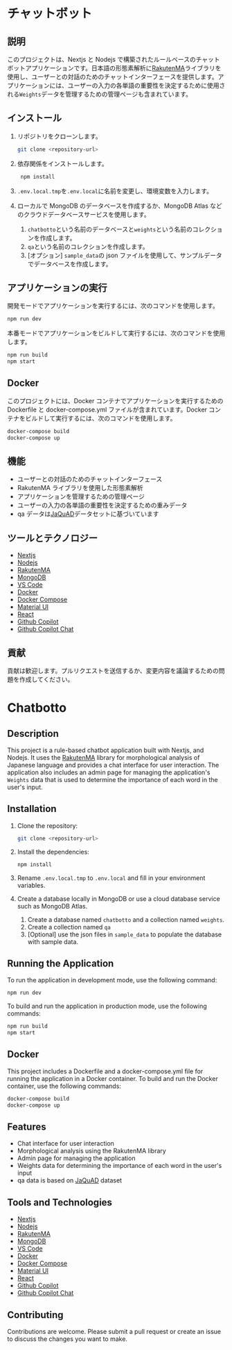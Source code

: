 # チャットボット

## 説明

このプロジェクトは、Nextjs と Nodejs で構築されたルールベースのチャットボットアプリケーションです。日本語の形態素解析に[RakutenMA](https://github.com/rakuten-nlp/rakutenma)ライブラリを使用し、ユーザーとの対話のためのチャットインターフェースを提供します。アプリケーションには、ユーザーの入力の各単語の重要性を決定するために使用される`Weights`データを管理するための管理ページも含まれています。

## インストール

1. リポジトリをクローンします。
   ```bash
   git clone <repository-url>
   ```
2. 依存関係をインストールします。
   ```bash
    npm install
   ```
3. `.env.local.tmp`を`.env.local`に名前を変更し、環境変数を入力します。

4. ローカルで MongoDB のデータベースを作成するか、MongoDB Atlas などのクラウドデータベースサービスを使用します。
   1. `chatbotto`という名前のデータベースと`weights`という名前のコレクションを作成します。
   2. `qa`という名前のコレクションを作成します。
   3. [オプション] `sample_data`の json ファイルを使用して、サンプルデータでデータベースを作成します。

## アプリケーションの実行

開発モードでアプリケーションを実行するには、次のコマンドを使用します。

```bash
npm run dev
```

本番モードでアプリケーションをビルドして実行するには、次のコマンドを使用します。

```bash
npm run build
npm start
```

## Docker

このプロジェクトには、Docker コンテナでアプリケーションを実行するための Dockerfile と docker-compose.yml ファイルが含まれています。Docker コンテナをビルドして実行するには、次のコマンドを使用します。

```bash
docker-compose build
docker-compose up
```

## 機能

- ユーザーとの対話のためのチャットインターフェース
- RakutenMA ライブラリを使用した形態素解析
- アプリケーションを管理するための管理ページ
- ユーザーの入力の各単語の重要性を決定するための重みデータ
- qa データは[JaQuAD](https://huggingface.co/SkelterLabsInc/bert-base-japanese-jaquad)データセットに基づいています

## ツールとテクノロジー

- [Nextjs](https://nextjs.org/)
- [Nodejs](https://nodejs.org/en/)
- [RakutenMA](https://github.com/rakuten-nlp/rakutenma)
- [MongoDB](https://www.mongodb.com/)
- [VS Code](https://code.visualstudio.com/)
- [Docker](https://www.docker.com/)
- [Docker Compose](https://docs.docker.com/compose/)
- [Material UI](https://material-ui.com/)
- [React](https://reactjs.org/)
- [Github Copilot](https://copilot.github.com/)
- [Github Copilot Chat](https://marketplace.visualstudio.com/items?itemName=GitHub.copilot-chat)

## 貢献

貢献は歓迎します。プルリクエストを送信するか、変更内容を議論するための問題を作成してください。

# Chatbotto

## Description

This project is a rule-based chatbot application built with Nextjs, and Nodejs. It uses the [RakutenMA](https://github.com/rakuten-nlp/rakutenma) library for morphological analysis of Japanese language and provides a chat interface for user interaction. The application also includes an admin page for managing the application's `Weights` data that is used to determine the importance of each word in the user's input.

## Installation

1. Clone the repository:
   ```bash
   git clone <repository-url>
   ```
2. Install the dependencies:
   ```bash
   npm install
   ```
3. Rename `.env.local.tmp` to `.env.local` and fill in your environment variables.

4. Create a database locally in MongoDB or use a cloud database service such as MongoDB Atlas.
   1. Create a database named `chatbotto` and a collection named `weights`.
   2. Create a collection named `qa`
   3. [Optional] use the json files in `sample_data` to populate the database with sample data.

## Running the Application

To run the application in development mode, use the following command:

```bash
npm run dev
```

To build and run the application in production mode, use the following commands:

```bash
npm run build
npm start
```

## Docker

This project includes a Dockerfile and a docker-compose.yml file for running the application in a Docker container. To build and run the Docker container, use the following commands:

```bash
docker-compose build
docker-compose up
```

## Features

- Chat interface for user interaction
- Morphological analysis using the RakutenMA library
- Admin page for managing the application
- Weights data for determining the importance of each word in the user's input
- qa data is based on [JaQuAD](https://huggingface.co/SkelterLabsInc/bert-base-japanese-jaquad) dataset

## Tools and Technologies

- [Nextjs](https://nextjs.org/)
- [Nodejs](https://nodejs.org/en/)
- [RakutenMA](https://github.com/rakuten-nlp/rakutenma)
- [MongoDB](https://www.mongodb.com/)
- [VS Code](https://code.visualstudio.com/)
- [Docker](https://www.docker.com/)
- [Docker Compose](https://docs.docker.com/compose/)
- [Material UI](https://material-ui.com/)
- [React](https://reactjs.org/)
- [Github Copilot](https://copilot.github.com/)
- [Github Copilot Chat](https://marketplace.visualstudio.com/items?itemName=GitHub.copilot-chat)

## Contributing

Contributions are welcome. Please submit a pull request or create an issue to discuss the changes you want to make.
